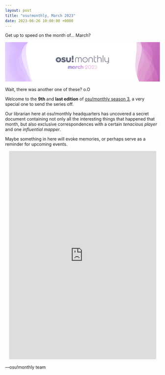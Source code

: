 ```yaml
---
layout: post
title: "osu!monthly, March 2023"
date: 2023-06-26 10:00:00 +0000
---
```


Get up to speed on the month of... March?

![](/wiki/shared/news/2023-06-26-osumonthly-9/banner.jpg)

Wait, there was another one of these? o.O

Welcome to the **9th** and **last edition** of [osu!monthly season 3](/wiki/Community/osu!monthly#archives), a very special one to send the series off.

Our librarian here at osu!monthly headquarters has uncovered a secret document containing not only all the interesting things that happened that month, but also exclusive correspondences with a certain *tenacious player* and one *influential mapper*.

Maybe something in here will evoke memories, or perhaps serve as a reminder for upcoming events.

<div align="center">
    <iframe width="95%" style="aspect-ratio: 1 / 1.414;" src="https://docs.google.com/gview?url=https://assets.ppy.sh/media/osu-monthly/2023-03/osu-monthly-2023-03.pdf&embedded=true" frameborder="0" allowfullscreen></iframe>
</div>

—osu!monthly team
